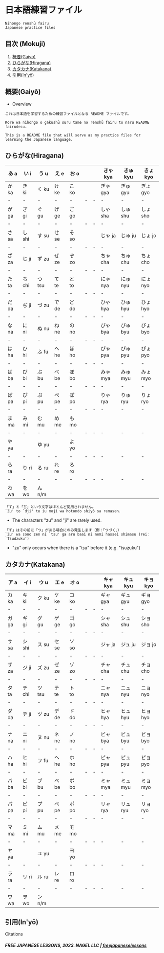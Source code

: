 # 日本語練習ファイル 
```
Nihongo renshū fairu
Japanese practice files
```
## 目次 (Mokuji)

1. [概要(Gaiyō)](#概要gaiyō)
2. [ひらがな(Hiragana)](#ひらがなhiragana)
3. [カタカナ(Katakana)](#カタカナkatakana)
3. [引用(In'yō)](#引用inyō)

## 概要(Gaiyō)
- Overview

```
これは日本語を学習するための練習ファイルとなる README ファイルです。

Kore wa nihongo o gakushū suru tame no renshū fairu to naru README fairudesu.

This is a README file that will serve as my practice files for learning the Japanese language.
```

## ひらがな(Hiragana)

|     あ a    |     い i     |    う u   |     え e    |    お o       |          |           |   きゃ kya   |    きゅ kyu    |   きょ kyo     |
|       -      |      -      |      -    |       -     |        -     |    -     |     -     |      -    |       -     |      -      |
|     か ka   |     き ki    |    く ku   |     け ke   |    こ ko     |          |          |   ぎゃ gya   |    ぎゅ gyu    |   ぎょ gyo     | 
|       -     |        -     |       -    |      -     |         -    |    -     |     -      |     -    |       -     |      -      |
|    が ga    |     ぎ gi     |    ぐ gu   |     げ ge   |    ご go    |          |           |   しゃ sha   |    しゅ shu    |   しょ sho     |
|       -     |        -     |       -    |      -     |     -        |    -     |     -     |      -    |       -     |      -      |
|    さ sa    |   し shi    |   す su   |    せ se   |   そ so      |            |           |   じゃ ja   |    じゅ ju    |   じょ jo     |
|      -      |      -       |     -      |       -    |      -       |    -     |     -      |      -    |       -     |      -      |
|    ざ za    |    じ ji    |   ず zu   |    ぜ ze    |   ぞ zo     |              |           |   ちゃ cha   |    ちゅ chu    |   ちょ cho     |
|      -      |       -      |     -      |      -     |       -      |    -     |     -      |      -    |       -     |      -      |
|    た ta    |   ち chi    |  つ tsu   |    て te    |   と to     |            |           |   にゃ nya   |    にゅ nyu    |   にょ nyo     |
|      -      |      -       |      -     |     -      |       -      |    -     |     -      |      -    |       -     |      -      |
|    だ da    |    ぢ ji    |   づ zu   |    で de    |   ど do     |            |           |   ひゃ hya   |    ひゅ hyu   |   ひょ hyo     |
|      -      |       -      |      -     |      -     |      -       |    -     |     -      |      -    |       -     |      -      |
|    な na    |    に ni    |   ぬ nu   |    ね ne    |   の no     |            |           |   びゃ bya   |    びゅ byu   |   びょ byo     |
|      -      |      -       |     -      |      -     |     -        |    -     |     -      |      -    |       -     |      -      |
|    は ha    |    ひ hi    |   ふ fu   |    へ he    |   ほ ho     |            |           |   ぴゃ pya  |    ぴゅ pyu    |   ぴょ pyo     |
|       -     |       -      |    -       |     -      |    -         |    -     |     -      |      -    |       -     |      -      |
|    ば ba    |    び bi    |   ぶ bu   |    べ be    |   ぼ bo     |            |           |   みゃ mya   |    みゅ myu   |   みょ myo     |
|      -      |      -       |     -      |    -       |      -       |    -     |     -     |      -    |       -     |      -      |
|    ぱ pa    |    ぴ pi    |    ぷ pu    |    ぺ pe     |    ぽ po    |         |           |  りゃ rya   |    りゅ ryu    |   りょ ryo     |
|      -      |       -      |      -     |     -      |        -     |    -     |     -      |      -    |       -     |      -      |
|    ま ma    |    み mi    |    む mu    |    め me      |   も mo    |          |           |            |           |             |
|       -     |      -      |    -       |       -    |       -      |    -     |      -     |      -    |       -     |      -      |
|    や ya    |            |   ゆ yu   |            |   よ yo     |            |           |             |           |             |
|      -      |       -      |    -      |     -      |      -       |    -     |      -     |      -    |       -     |      -      |
|    ら ra    |    り ri    |   る ru    |    れ re   |   ろ ro     |            |           |             |           |             |
|     -       |      -       |      -      |     -      |      -       |    -     |     -      |      -    |       -     |      -      |
|    わ wa    |     を wo   |   ん n/m   |            |            |           |           |            |           |             |
         

```
「ず」と「ぢ」という文字はほとんど使用されません。
`Zu' to `dji' to iu moji wa hotondo shiyō sa remasen.
```
- The characters "zu" and "ji" are rarely used.

```
「ず」はその前に「つ」がある場合にのみ発生します（例：「つづく」）
`Zu' wa sono zen ni `tsu' ga aru baai ni nomi hassei shimasu (rei: `Tsudzuku')
```
- "zu" only occurs when there is a "tsu" before it (e.g. "tsuzuku")


## カタカナ(Katakana)
|     ア a   |     イ i    |    ウ u   |     エ e    |    オ o       |          |           |   キャ kya   |    キュ kyu    |   キョ kyo     |
|       -      |      -      |      -    |       -     |        -     |    -     |     -     |      -    |       -     |      -      |
|     カ ka   |     キ ki    |    ク ku   |     ケ ke   |    コ ko     |          |          |   ギャ gya   |    ギュ gyu    |   ギョ gyo     | 
|       -     |        -     |       -    |      -     |         -    |    -     |     -      |     -    |       -     |      -      |
|    ガ ga    |     ギ gi    |    グ gu  |     ゲ ge   |    ゴ go    |          |           |   シャ sha   |    シュ shu    |   ショ sho     |
|       -     |        -     |       -    |      -     |     -        |    -     |     -     |      -    |       -     |      -      |
|    サ sa    |   シ shi   |   ス su   |    セ se   |   ソ so      |            |           |   ジャ ja   |    ジュ ju    |   ジョ jo     |
|      -      |      -       |     -      |       -    |      -       |    -     |     -      |      -    |       -     |      -      |
|    ザ za   |    ジ ji    |   ズ zu   |    ゼ ze   |   ゾ zo     |              |           |   チャ cha   |    チュ chu    |   チョ cho     |
|      -      |       -      |     -      |      -     |       -      |    -     |     -      |      -    |       -     |      -      |
|    タ ta  |   チ chi    |  ツ tsu   |    テ te    |   ト to     |            |           |   ニャ nya   |    ニュ nyu    |   ニョ nyo     |
|      -      |      -       |      -     |     -      |       -      |    -     |     -      |      -    |       -     |      -      |
|    ダ da   |    ヂ ji    |   ヅ zu   |    デ de    |   ド do    |            |           |   ヒャ hya   |    ヒュ hyu   |   ヒョ hyo     |
|      -      |       -      |      -     |      -     |      -       |    -     |     -      |      -    |       -     |      -      |
|    ナ na    |    ニ ni    |   ヌ nu   |   ネ ne    |   ノ no     |            |           |   ビャ bya   |    ビュ byu   |   ビョ byo     |
|      -      |      -       |     -      |      -     |     -        |    -     |     -      |      -    |       -     |      -      |
|    ハ ha    |    ヒ hi    |   フ fu   |    ヘ he   |   ホ ho     |            |           |   ピャ pya  |    ピュ pyu    |   ピョ pyo     |
|       -     |       -      |    -       |     -      |    -         |    -     |     -      |      -    |       -     |      -      |
|    バ ba    |    ビ bi   |   ブ bu   |    ベ be    |   ボ bo     |            |           |   ミャ mya   |    ミュ myu   |   ミョ myo     |
|      -      |      -       |     -      |    -       |      -       |    -     |     -     |      -    |       -     |      -      |
|    パ pa    |    ピ pi    |    プ pu    |    ペ pe     |    ポ po    |         |           |  リャ rya   |    リュ ryu    |   リョ ryo     |
|      -      |       -      |      -     |     -      |        -     |    -     |     -      |      -    |       -     |      -      |
|    マ ma    |    ミ mi    |    ム mu    |    メ me      |   モ mo    |          |           |            |           |             |
|       -     |      -      |    -       |       -    |       -      |    -     |      -     |      -    |       -     |      -      |
|    ヤ ya    |            |   ユ yu   |            |   ヨ yo     |            |           |             |           |             |
|      -      |       -      |    -      |     -      |      -       |    -     |      -     |      -    |       -     |      -      |
|    ラ ra    |    リ ri    |   ル ru    |    レ re   |   ロ ro     |            |           |             |           |             |
|     -       |      -       |      -      |     -      |      -       |    -     |     -      |      -    |       -     |      -      |
|    ワ wa    |     ヲ wo   |   ン n/m   |            |            |           |           |            |           |             |


## 引用(In'yō)
Citations
##### FREE JAPANESE LESSONS, 2023. NAGEL LLC | [freejapaneselessons](https://freejapaneselessons.com)


